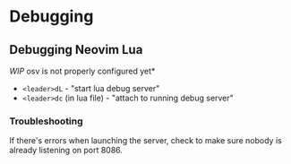 # Debugging

## Debugging Neovim Lua

*WIP* osv is not properly configured yet*

- `<leader>dL` - "start lua debug server"
- `<leader>dc` (in lua file) - "attach to running debug server"

### Troubleshooting

If there's errors when launching the server, check to make sure nobody is already listening on port 8086.
